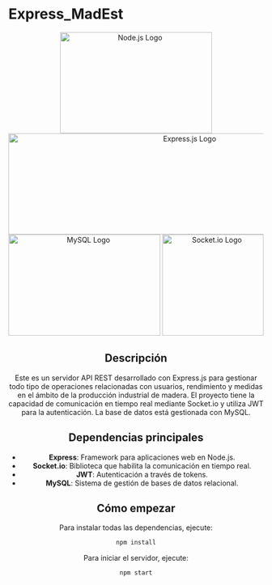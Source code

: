 # Express_MadEst

<div style="text-align: center;">
  <img src="https://upload.wikimedia.org/wikipedia/commons/thumb/d/d9/Node.js_logo.svg/1200px-Node.js_logo.svg.png" alt="Node.js Logo" width="300" height="200">
  <img src="https://upload.wikimedia.org/wikipedia/commons/6/64/Expressjs.png" alt="Express.js Logo" width="700" height="200">
 
 <div style="text-align: center;">
  <img src="https://upload.wikimedia.org/wikipedia/fr/thumb/6/62/MySQL.svg/1200px-MySQL.svg.png" alt="MySQL Logo" width="300" height="200">
  <img src="https://upload.wikimedia.org/wikipedia/commons/thumb/9/96/Socket-io.svg/1200px-Socket-io.svg.png" alt="Socket.io Logo" width="200" height="200">
</div>

## Descripción

Este es un servidor API REST desarrollado con Express.js para gestionar todo tipo de operaciones relacionadas con usuarios, rendimiento y medidas en el ámbito de la producción industrial de madera. El proyecto tiene la capacidad de comunicación en tiempo real mediante Socket.io y utiliza JWT para la autenticación. La base de datos está gestionada con MySQL.

## Dependencias principales

- **Express**: Framework para aplicaciones web en Node.js.
- **Socket.io**: Biblioteca que habilita la comunicación en tiempo real.
- **JWT**: Autenticación a través de tokens.
- **MySQL**: Sistema de gestión de bases de datos relacional.

## Cómo empezar

Para instalar todas las dependencias, ejecute:

```bash
npm install
```

Para iniciar el servidor, ejecute:

```bash
npm start
```
